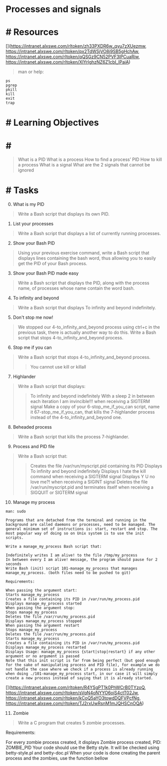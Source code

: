# Processes and signals

# # Resources

[](https://intranet.alxswe.com/rltoken/zh33PXDR6w_qyu7zXUezmw, https://intranet.alxswe.com/rltoken/px2TdWSjVO8i9SB5gHchAw, https://intranet.alxswe.com/rltoken/qQSGz9CN52PVF3IPCuaRiw, https://intranet.alxswe.com/rltoken/XlYrlghzNZ6Z1cbI_IPaiA)

> man or help:
~~~
ps
pgrep
pkill
kill
exit
trap
~~~

# # Learning Objectives

# # #
> What is a PID
> What is a process
> How to find a process’ PID
> How to kill a process
> What is a signal
> What are the 2 signals that cannot be ignored

# # Tasks
0. What is my PID
> Write a Bash script that displays its own PID.

1. List your processes
> Write a Bash script that displays a list of currently running processes.

2. Show your Bash PID
> Using your previous exercise command, write a Bash script that displays lines containing the bash word, thus allowing you to easily get the PID of your Bash process.

3. Show your Bash PID made easy
> Write a Bash script that displays the PID, along with the process name, of processes whose name contain the word bash.

4. To infinity and beyond
> Write a Bash script that displays To infinity and beyond indefinitely.

5. Don't stop me now!
> We stopped our 4-to_infinity_and_beyond process using ctrl+c in the previous task, there is actually another way to do this.
> Write a Bash script that stops 4-to_infinity_and_beyond process.

6. Stop me if you can
> Write a Bash script that stops 4-to_infinity_and_beyond process.
> > You cannot use kill or killall

7. Highlander
> Write a Bash script that displays:
> > To infinity and beyond indefinitely
> > With a sleep 2 in between each iteration
> > I am invincible!!! when receiving a SIGTERM signal
> Make a copy of your 6-stop_me_if_you_can script, name it 67-stop_me_if_you_can, that kills the 7-highlander process instead of the 4-to_infinity_and_beyond one.

8. Beheaded process
> Write a Bash script that kills the process 7-highlander.

9. Process and PID file
> Write a Bash script that:
> > Creates the file /var/run/myscript.pid containing its PID
Displays To infinity and beyond indefinitely
Displays I hate the kill command when receiving a SIGTERM signal
Displays Y U no love me?! when receiving a SIGINT signal
Deletes the file /var/run/myscript.pid and terminates itself when receiving a SIGQUIT or SIGTERM signal

10. Manage my process
~~~
man: sudo

Programs that are detached from the terminal and running in the background are called daemons or processes, need to be managed. The general minimum set of instructions is: start, restart and stop. The most popular way of doing so on Unix system is to use the init scripts.

Write a manage_my_process Bash script that:

Indefinitely writes I am alive! to the file /tmp/my_process
In between every I am alive! message, the program should pause for 2 seconds
Write Bash (init) script 101-manage_my_process that manages manage_my_process. (both files need to be pushed to git)

Requirements:

When passing the argument start:
Starts manage_my_process
Creates a file containing its PID in /var/run/my_process.pid
Displays manage_my_process started
When passing the argument stop:
Stops manage_my_process
Deletes the file /var/run/my_process.pid
Displays manage_my_process stopped
When passing the argument restart
Stops manage_my_process
Deletes the file /var/run/my_process.pid
Starts manage_my_process
Creates a file containing its PID in /var/run/my_process.pid
Displays manage_my_process restarted
Displays Usage: manage_my_process {start|stop|restart} if any other argument or no argument is passed
Note that this init script is far from being perfect (but good enough for the sake of manipulating process and PID file), for example we do not handle the case where we check if a process is already running when doing ./101-manage_my_process start, in our case it will simply create a new process instead of saying that it is already started.
~~~
[](https://intranet.alxswe.com/rltoken/R4YSgPT1k0PhWCrB0TYzoQ, https://intranet.alxswe.com/rltoken/sVqN4oNYYO6ojS4ctT02Jw, https://intranet.alxswe.com/rltoken/kCoQ5aYO3towdDQFVPcfNg, https://intranet.alxswe.com/rltoken/TJ2rxUwRsnM1mJQHSCnOQA)

11. Zombie
[](https://intranet.alxswe.com/rltoken/Tb86ZoSxR6ORCKYlZaYzHw)
> Write a C program that creates 5 zombie processes.

Requirements:

For every zombie process created, it displays Zombie process created, PID: ZOMBIE_PID
Your code should use the Betty style. It will be checked using betty-style.pl and betty-doc.pl
When your code is done creating the parent process and the zombies, use the function bellow
